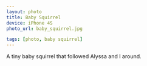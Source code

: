 ```yaml
---
layout: photo
title: Baby Squirrel
device: iPhone 4S
photo_url: baby_squirrel.jpg

tags: [photo, baby squirrel]
---
```


A tiny baby squirrel that followed Alyssa and I around.